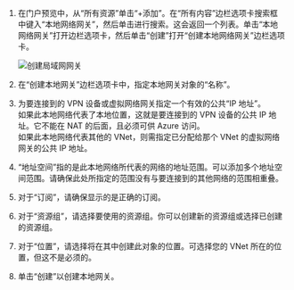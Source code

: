 1. 在门户预览中，从“所有资源”单击“+添加”。在“所有内容”边栏选项卡搜索框中键入“本地网络网关”，然后单击进行搜索。这会返回一个列表。单击“本地网络网关”打开边栏选项卡，然后单击“创建”打开“创建本地网络网关”边栏选项卡。

    ![创建局域网网关](./media/vpn-gateway-add-lng-rm-portal-include/addlng250.png)  

2. 在“创建本地网关”边栏选项卡中，指定本地网关对象的“名称”。

3. 为要连接到的 VPN 设备或虚拟网络网关指定一个有效的公共“IP 地址”。<br>如果此本地网络代表了本地位置，这就是要连接到的 VPN 设备的公共 IP 地址。它不能在 NAT 的后面，且必须可供 Azure 访问。<br>如果此本地网络代表其他的 VNet，则需指定已分配给那个 VNet 的虚拟网络网关的公共 IP 地址。<br>

4. “地址空间”指的是此本地网络所代表的网络的地址范围。可以添加多个地址空间范围。请确保此处所指定的范围没有与要连接到的其他网络的范围相重叠。

5. 对于“订阅”，请确保显示的是正确的订阅。

6. 对于“资源组”，请选择要使用的资源组。你可以创建新的资源组或选择已创建的资源组。

7. 对于“位置”，请选择将在其中创建此对象的位置。可选择您的 VNet 所在的位置，但这不是必须的。

8. 单击“创建”以创建本地网关。

<!---HONumber=Mooncake_1031_2016-->